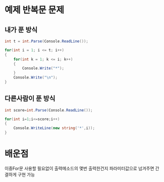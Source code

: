 # 예제 반복문 문제

## 내가 푼 방식
``` cs
int t = int.Parse(Console.ReadLine());

for(int i = 1; i <= t; i++)
{
    for(int k = 1; k <= i; k++)
    {
        Console.Write("*");
    }
    Console.Write("\n");
}
```

## 다른사람이 푼 방식
``` cs
int score=int.Parse(Console.ReadLine());

for(int i=1;i<=score;i++)
{
    Console.WriteLine(new string('*',i));
}
```

# 배운점
이중For문 사용할 필요없이 출력메소드의 몇번 출력한건지 파라미터값으로 넘겨주면 간결하게 구현 가능
